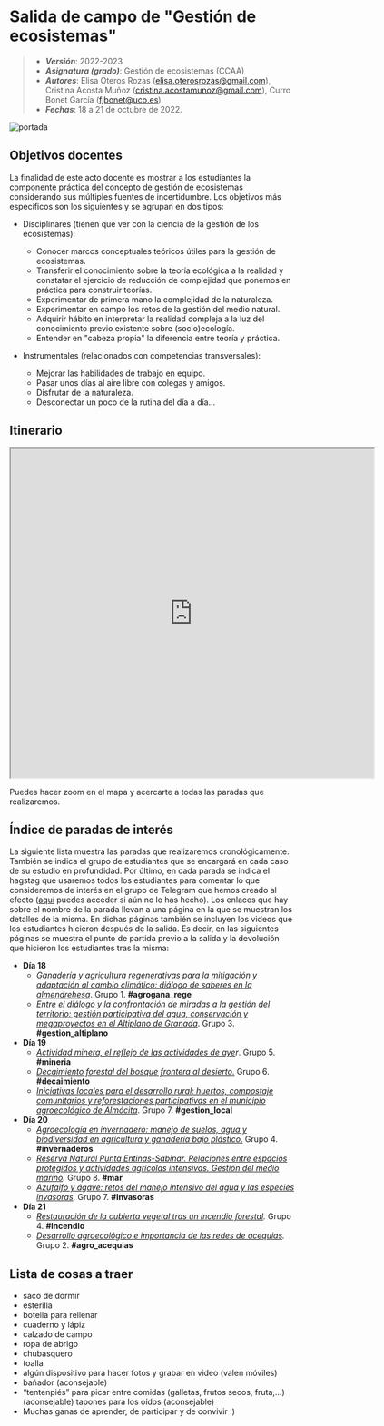 # Salida de campo de "Gestión de ecosistemas"


> + **_Versión_**: 2022-2023
> + **_Asignatura (grado)_**: Gestión de ecosistemas (CCAA)
> + **_Autores_**: Elisa Oteros Rozas (elisa.oterosrozas@gmail.com), Cristina Acosta Muñoz (cristina.acostamunoz@gmail.com), Curro Bonet García (fjbonet@uco.es)
> + **_Fechas_**: 18 a 21 de octubre de 2022.

![portada](https://github.com/aprendiendo-cosas/C_campo_gr_al_gesteco/blob/main/imagenes/portada.jpeg?raw=true)


## Objetivos docentes
La finalidad de este acto docente es mostrar a los estudiantes la componente práctica del concepto de gestión de ecosistemas considerando sus múltiples fuentes de incertidumbre. Los objetivos más específicos son los siguientes y se agrupan en dos tipos:
+ Disciplinares (tienen que ver con la ciencia de la gestión de los ecosistemas):
  + Conocer marcos conceptuales teóricos útiles para la gestión de ecosistemas.
  + Transferir el conocimiento sobre la teoría ecológica a la realidad y constatar el ejercicio de reducción de complejidad que ponemos en práctica para construir teorías.
  + Experimentar de primera mano la complejidad de la naturaleza.
  + Experimentar en campo los retos de la gestión del medio natural.
  + Adquirir hábito en interpretar la realidad compleja a la luz del conocimiento previo existente sobre (socio)ecología. 
  + Entender en "cabeza propia" la diferencia entre teoría y práctica.

+ Instrumentales (relacionados con competencias transversales):

  + Mejorar las habilidades de trabajo en equipo.
  + Pasar unos días al aire libre con colegas y amigos.
  + Disfrutar de la naturaleza.
  + Desconectar un poco de la rutina del día a día...

  

## Itinerario 

<iframe src="https://www.google.com/maps/d/embed?mid=1fyhYE_bcZNpKxWclEh3UtXIFrRzNGR4&hl=es&ehbc=2E312F" width="640" height="580"></iframe>

Puedes hacer zoom en el mapa y acercarte a todas las paradas que realizaremos.



 ## Índice de paradas de interés

La siguiente lista muestra las paradas que realizaremos cronológicamente. También se indica el grupo de estudiantes que se encargará en cada caso de su estudio en profundidad. Por último, en cada parada se indica el hagstag que usaremos todos los estudiantes para comentar lo que consideremos de interés en el grupo de Telegram que hemos creado al efecto ([aquí](https://t.me/+DPJmAHdPcDZlZGNk) puedes acceder si aún no lo has hecho). Los enlaces que hay sobre el nombre de la parada llevan a una página en la que se muestran los detalles de la misma. En dichas páginas también se incluyen los videos que los estudiantes hicieron después de la salida. Es decir, en las siguientes páginas se muestra el punto de partida previo a la salida y la devolución que hicieron los estudiantes tras la misma:

+ **Día 18**
  + *[Ganadería y agricultura regenerativas para la mitigación y adaptación al cambio climático: diálogo de saberes en la almendrehesa](https://aprendiendo-cosas.github.io/C_agrogana_rege_gesteco/guion_agrogana_rege_gesteco.html)*. Grupo 1. **#agrogana_rege**
  + *[Entre el diálogo y la confrontación de miradas a la gestión del territorio: gestión participativa del agua, conservación y megaproyectos en el Altiplano de Granada](https://aprendiendo-cosas.github.io/C_gestion_altiplano_gesteco/guion_gestion_altiplano_gesteco.html)*. Grupo 3. **#gestion_altiplano**
+ **Día 19**
  + *[Actividad minera, el reflejo de las actividades de aye](https://aprendiendo-cosas.github.io/C_mineria_gesteco/guion_mineria_gesteco.html)r*. Grupo 5. **#mineria**
  + [*Decaimiento forestal del bosque frontera al desierto*.](https://aprendiendo-cosas.github.io/C_decaimiento_gesteco/guion_decaimiento_gesteco.html) Grupo 6. **#decaimiento**
  + *[Iniciativas locales para el desarrollo rural: huertos, compostaje comunitarios y reforestaciones participativas en el municipio agroecológico de Almócita](https://aprendiendo-cosas.github.io/C_geslocal_gesteco/guion_gestion_local_gesteco.html)*. Grupo 7. **#gestion_local**
+ **Día 20**
  + [*Agroecología en invernadero: manejo de suelos, agua y biodiversidad en agricultura y ganadería bajo plástico*.](https://aprendiendo-cosas.github.io/C_invernaderos_gesteco/guion_invernaderos_gesteco.html) Grupo 4. **#invernaderos**
  + *[Reserva Natural Punta Entinas-Sabinar. Relaciones entre espacios protegidos y actividades agrícolas intensivas. Gestión del medio marino](https://aprendiendo-cosas.github.io/C_mar_gesteco/guion_mar_gesteco.html).* Grupo 8. **#mar**
  + *[Azufaifo y ágave: retos del manejo intensivo del agua y las especies invasoras](https://aprendiendo-cosas.github.io/C_azufaifo_gesteco/guion_invasoras.html)*. Grupo 7. **#invasoras**
+ **Día 21**
  + *[Restauración de la cubierta vegetal tras un incendio forestal](https://aprendiendo-cosas.github.io/C_incendio_gesteco/guion_incendio_gesteco.html).* Grupo 4. **#incendio**
  + *[Desarrollo agroecológico e importancia de las redes de acequias](https://aprendiendo-cosas.github.io/C_agro_acequias_gesteco/guion_agro_acequias_gesteco.html).* Grupo 2. **#agro_acequias**



## Lista de cosas a traer

- saco de dormir
- esterilla
- botella para rellenar
- cuaderno y lápiz
- calzado de campo
- ropa de abrigo
- chubasquero
- toalla
- algún dispositivo para hacer fotos y grabar en video (valen móviles)
- bañador (aconsejable)
- “tentenpiés” para picar entre comidas (galletas, frutos secos, fruta,...) (aconsejable)
   tapones para los oídos (aconsejable)
- Muchas ganas de aprender, de participar y de convivir :)

